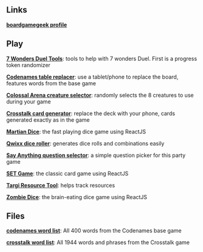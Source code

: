## Links

[**boardgamegeek profile**](https://www.boardgamegeek.com/user/cardflopper)

## Play

[**7 Wonders Duel Tools**](7wd): tools to help with 7 wonders Duel. First is a progress token randomizer

[**Codenames table replacer**](codenames): use a tablet/phone to replace the board, features words from the base game

[**Colossal Arena creature selector**](colossalarena): randomly selects the 8 creatures to use during your game

[**Crosstalk card generator**](crosstalk): replace the deck with your phone, cards generated exactly as in the game

[**Martian Dice**](martiandice): the fast playing dice game using ReactJS

[**Qwixx dice roller**](qwixx): generates dice rolls and combinations easily

[**Say Anything question selector**](sayanything): a simple question picker for this party game

[**SET Game**](set): the classic card game using ReactJS

[**Targi Resource Tool**](targi): helps track resources

[**Zombie Dice**](zombiedice): the brain-eating dice game using ReactJS

## Files
[**codenames word list**](codenames/codenames_words.txt): All 400 words from the Codenames base game 

[**crosstalk word list**](crosstalk/resources/words.txt): All 1944 words and phrases from the Crosstalk game 

